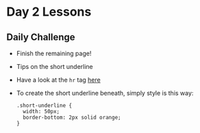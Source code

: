 # Day 2 Lessons

## Daily Challenge

- Finish the remaining page!

- Tips on the short underline

- Have a look at the `hr` tag [here](http://www.w3schools.com/tags/tag_hr.asp)

- To create the short underline beneath, simply style is this way:

  ```
  .short-underline {
    width: 50px;
    border-bottom: 2px solid orange;
  }
  ```
